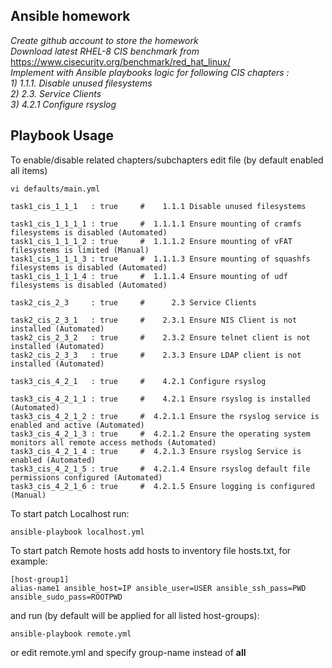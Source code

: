    ## Ansible homework  
*Create github account to store the homework*  
*Download latest RHEL-8 CIS benchmark from*  
https://www.cisecurity.org/benchmark/red_hat_linux/  
*Implement with Ansible playbooks logic for following CIS chapters :*  
  *1) 1.1.1. Disable unused filesystems*  
  *2) 2.3. Service Clients*  
  *3) 4.2.1 Configure rsyslog*  

   ## Playbook Usage  
To enable/disable related chapters/subchapters edit file (by default enabled all items)
```
vi defaults/main.yml
```
```
task1_cis_1_1_1   : true     #    1.1.1 Disable unused filesystems 

task1_cis_1_1_1_1 : true     #  1.1.1.1 Ensure mounting of cramfs filesystems is disabled (Automated)
task1_cis_1_1_1_2 : true     #  1.1.1.2 Ensure mounting of vFAT filesystems is limited (Manual)
task1_cis_1_1_1_3 : true     #  1.1.1.3 Ensure mounting of squashfs filesystems is disabled (Automated)
task1_cis_1_1_1_4 : true     #  1.1.1.4 Ensure mounting of udf filesystems is disabled (Automated)
  
task2_cis_2_3     : true     #      2.3 Service Clients
						   
task2_cis_2_3_1   : true     #    2.3.1 Ensure NIS Client is not installed (Automated)
task2_cis_2_3_2   : true     #    2.3.2 Ensure telnet client is not installed (Automated) 
task2_cis_2_3_3   : true     #    2.3.3 Ensure LDAP client is not installed (Automated)
						   
task3_cis_4_2_1   : true     #    4.2.1 Configure rsyslog
						   
task3_cis_4_2_1_1 : true     #    4.2.1 Ensure rsyslog is installed (Automated)
task3_cis_4_2_1_2 : true     #  4.2.1.1 Ensure the rsyslog service is enabled and active (Automated)
task3_cis_4_2_1_3 : true     #  4.2.1.2 Ensure the operating system monitors all remote access methods (Automated)
task3_cis_4_2_1_4 : true     #  4.2.1.3 Ensure rsyslog Service is enabled (Automated)
task3_cis_4_2_1_5 : true     #  4.2.1.4 Ensure rsyslog default file permissions configured (Automated)
task3_cis_4_2_1_6 : true     #  4.2.1.5 Ensure logging is configured (Manual)
```
To start patch Localhost run:
```
ansible-playbook localhost.yml
```

To start patch Remote hosts add hosts 
to inventory file hosts.txt, for example:
```
[host-group1]
alias-name1 ansible_host=IP ansible_user=USER ansible_ssh_pass=PWD ansible_sudo_pass=ROOTPWD
```
and run (by default will be applied for all listed host-groups):
```
ansible-playbook remote.yml
```
or edit remote.yml and specify group-name instead of **all**

